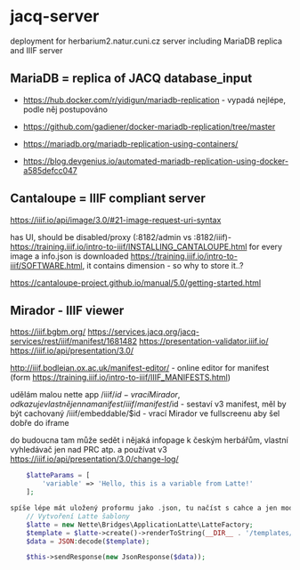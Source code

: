 # jacq-server
deployment for herbarium2.natur.cuni.cz server including MariaDB replica and IIIF server

## MariaDB = replica of JACQ database_input
* https://hub.docker.com/r/yidigun/mariadb-replication - vypadá nejlépe, podle něj postupováno

* https://github.com/gadiener/docker-mariadb-replication/tree/master
* https://mariadb.org/mariadb-replication-using-containers/
* https://blog.devgenius.io/automated-mariadb-replication-using-docker-a585defcc047

## Cantaloupe = IIIF compliant server
https://iiif.io/api/image/3.0/#21-image-request-uri-syntax

has UI, should be disabled/proxy (:8182/admin vs :8182/iiif)- https://training.iiif.io/intro-to-iiif/INSTALLING_CANTALOUPE.html
for every image a info.json is downloaded https://training.iiif.io/intro-to-iiif/SOFTWARE.html, it contains dimension - so why to store it..?

https://cantaloupe-project.github.io/manual/5.0/getting-started.html

## Mirador - IIIF viewer
https://iiif.bgbm.org/
https://services.jacq.org/jacq-services/rest/iiif/manifest/1681482
https://presentation-validator.iiif.io/
https://iiif.io/api/presentation/3.0/

http://iiif.bodleian.ox.ac.uk/manifest-editor/ - online editor for manifest (form https://training.iiif.io/intro-to-iiif/IIIF_MANIFESTS.html)


udělám malou nette app
/iiif/$id - vrací Mirador, odkazuje vlastně jen na manifest
/iiif/manifest/$id - sestaví v3 manifest, měl by být cachovaný
/iiif/embeddable/$id - vrací Mirador ve fullscreenu aby šel dobře do iframe

do budoucna tam může sedět i nějaká infopage k českým herbářům, vlastní vyhledávač jen nad PRC atp.
a používat v3 https://iiif.io/api/presentation/3.0/change-log/
```php
    $latteParams = [
        'variable' => 'Hello, this is a variable from Latte!'
    ];

spíše lépe mát uložený proformu jako .json, tu načíst s cahce a jen modifikovat dílčí aspekt
    // Vytvoření Latte šablony
    $latte = new Nette\Bridges\ApplicationLatte\LatteFactory;
    $template = $latte->create()->renderToString(__DIR__ . '/templates/Api/default.latte', $latteParams);
    $data = JSON:decode($template);

    $this->sendResponse(new JsonResponse($data));
```


